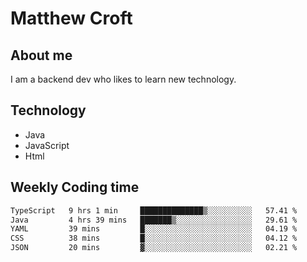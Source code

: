 # Matthew Croft

## About me
I am a backend dev who likes to learn new technology. 

## Technology
- Java
- JavaScript
- Html

## Weekly Coding time
<!--START_SECTION:waka-->

```txt
TypeScript   9 hrs 1 min     ██████████████▒░░░░░░░░░░   57.41 %
Java         4 hrs 39 mins   ███████▒░░░░░░░░░░░░░░░░░   29.61 %
YAML         39 mins         █░░░░░░░░░░░░░░░░░░░░░░░░   04.19 %
CSS          38 mins         █░░░░░░░░░░░░░░░░░░░░░░░░   04.12 %
JSON         20 mins         ▓░░░░░░░░░░░░░░░░░░░░░░░░   02.21 %
```

<!--END_SECTION:waka-->
